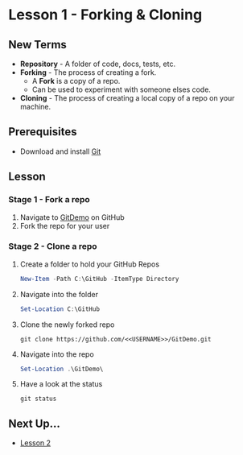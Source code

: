 # Lesson 1 - Forking & Cloning

## New Terms
- **Repository** - A folder of code, docs, tests, etc.
- **Forking** - The process of creating a fork.
  - A **Fork** is a copy of a repo. </br>
  - Can be used to experiment with someone elses code.
- **Cloning** - The process of creating a local copy of a repo on your machine.

## Prerequisites
- Download and install [Git](https://git-scm.com/downloads)

## Lesson

### Stage 1 - Fork a repo
1. Navigate to [GitDemo](https://github.com/jpomfret/GitDemo/) on GitHub
2. Fork the repo for your user

### Stage 2 - Clone a repo

1. Create a folder to hold your GitHub Repos

    ``` PowerShell
    New-Item -Path C:\GitHub -ItemType Directory
    ```

2. Navigate into the folder

    ``` PowerShell
    Set-Location C:\GitHub
    ```

3. Clone the newly forked repo

    ``` git
    git clone https://github.com/<<USERNAME>>/GitDemo.git
    ```

4. Navigate into the repo

    ``` PowerShell
    Set-Location .\GitDemo\
    ```

5. Have a look at the status

    ``` git
    git status
    ```

## Next Up...
- [Lesson 2](../Lessons/Lesson2.md)